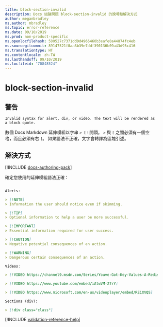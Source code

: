 ```yaml
---
title: block-section-invalid
description: Docs 組建問題 block-section-invalid 的說明和解決方式
author: meganbradley
ms.author: mbradley
ms.topic: error-reference
ms.date: 09/10/2019
ms.prod: non-product-specific
ms.openlocfilehash: 500527c7371dd9d4966460b3eafe0a44874fc4eb
ms.sourcegitcommit: 89147521f0aa3b39e7ddf390136b09a43d95c416
ms.translationtype: HT
ms.contentlocale: zh-TW
ms.lasthandoff: 09/10/2019
ms.locfileid: "70848524"
---
```

# <a name="block-section-invalid"></a>block-section-invalid

## <a name="warning"></a>警告

`Invalid syntax for alert, div, or video. The text will be rendered as a block quote.`

數個 Docs Markdown 延伸模組以字串 `> [!` 開頭。 `>` 與 `[` 之間必須有一個空格，而且必須有右 `]`。 如果語法不正確，文字會轉譯為區塊引述。

## <a name="resolution"></a>解決方式

[!INCLUDE [docs-authoring-pack](includes/docs-authoring-pack.md)]

確定您使用的延伸模組語法正確：

```markdown

Alerts:

> [!NOTE]
> Information the user should notice even if skimming.

> [!TIP]
> Optional information to help a user be more successful.

> [!IMPORTANT]
> Essential information required for user success.

> [!CAUTION]
> Negative potential consequences of an action.

> [!WARNING]
> Dangerous certain consequences of an action.

Videos:

> [!VIDEO https://channel9.msdn.com/Series/Youve-Got-Key-Values-A-Redis-Jump-Start/03/player]

> [!VIDEO https://www.youtube.com/embed/iAtwVM-Z7rY]

> [!VIDEO https://www.microsoft.com/en-us/videoplayer/embed/RE1XVQS]

Sections (div):

> [!div class="class"]

```


<!--make sure to add this file to your includes folder and verify the path-->
[!INCLUDE [validation-reference-help](includes/validation-reference-help.md)]
